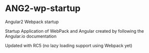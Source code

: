 # ANG2-wp-startup
Angular2 Webpack startup

Startup Application of WebPack and Angular created by following the Angular.io documentation

Updated with RC5 (no lazy loading support using Webpack yet)
